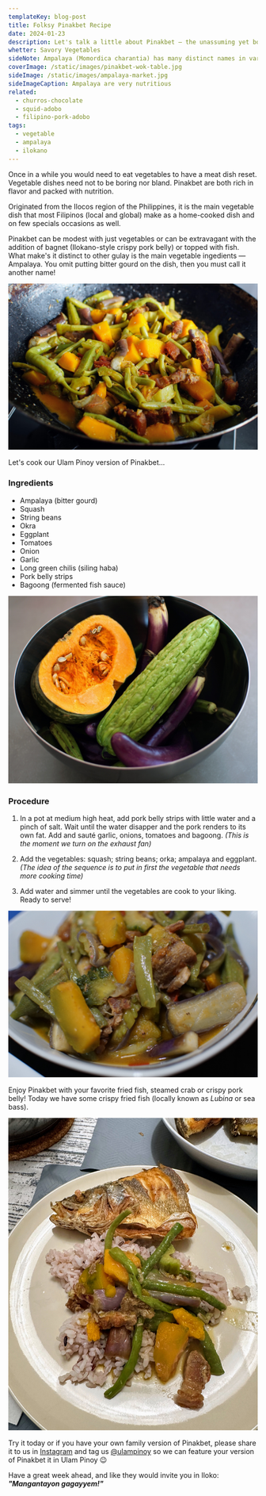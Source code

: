 ```yaml
---
templateKey: blog-post
title: Folksy Pinakbet Recipe
date: 2024-01-23
description: Let's talk a little about Pinakbet – the unassuming yet bold in flavors Filipino vegetable dish and we'll share how to cook Pinakbet.
whetter: Savory Vegetables
sideNote: Ampalaya (Momordica charantia) has many distinct names in various places in the world — bitter melon, goya, bitter apple, bitter gourd, bitter squash, balsam-pear, karavila are among its many other names
coverImage: /static/images/pinakbet-wok-table.jpg
sideImage: /static/images/ampalaya-market.jpg
sideImageCaption: Ampalaya are very nutritious 
related: 
  - churros-chocolate
  - squid-adobo
  - filipino-pork-adobo
tags:
  - vegetable
  - ampalaya
  - ilokano
---
```


Once in a while you would need to eat vegetables to have a meat dish reset. Vegetable dishes need not to be boring nor bland. Pinakbet are both rich in flavor and packed with nutrition. 

Originated from the Ilocos region of the Philippines, it is the main vegetable dish that most Filipinos (local and global) make as a home-cooked dish and on few specials occasions as well.
 
Pinakbet can be modest with just vegetables or can be extravagant with the addition of bagnet (Ilokano-style crispy pork belly) or topped with fish. What make's it distinct to other gulay is the main vegetable ingedients — Ampalaya. You omit putting bitter gourd on the dish, then you must call it another name!

![Cooking Pinakbet in a wok](/static/images/pinakbet-wok.jpg)

Let's cook our Ulam Pinoy version of Pinakbet...

### Ingredients

- Ampalaya (bitter gourd)
- Squash
- String beans
- Okra
- Eggplant
- Tomatoes
- Onion
- Garlic
- Long green chilis (siling haba)
- Pork belly strips
- Bagoong (fermented fish sauce)

![Pinakbet vegetable ingredients in a metallic bowl](/static/images/pinakbet-ingredients-bowl.jpg)

### Procedure

1. In a pot at medium high heat, add pork belly strips with little water and a pinch of salt. Wait until the water disapper and the pork renders to its own fat. Add and sauté garlic, onions, tomatoes and bagoong. *(This is the moment we turn on the exhaust fan)*

2. Add the vegetables: squash; string beans; orka; ampalaya and eggplant. *(The idea of the sequence is to put in first the vegetable that needs more cooking time)*

3. Add water and simmer until the vegetables are cook to your liking. Ready to serve!

![Pinakbet served in a serving dish](/static/images/pinakbet-bowl-02.jpg)

Enjoy Pinakbet with your favorite fried fish, steamed crab or crispy pork belly! Today we have some crispy fried fish (locally known as *Lubina* or sea bass).

![Pinakbet served with rice and fried fish](/static/images/pinakbet-plate.jpg)

Try it today or if you have your own family version of Pinakbet, please share it to us in [Instagram](https://www.instagram.com/ulampinoy/) and tag us [@ulampinoy](https://www.instagram.com/ulampinoy/) so we can feature your version of Pinakbet it in Ulam Pinoy 😉

Have a great week ahead, and like they would invite you in Iloko: ***"Mangantayon gagayyem!"***

